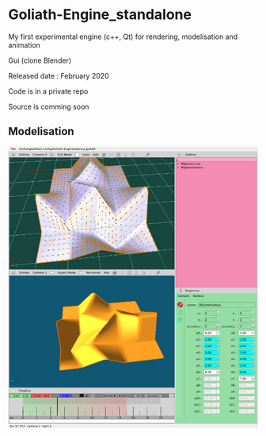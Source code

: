 # Goliath-Engine_standalone
My first experimental engine (c++, Qt) for rendering, modelisation and animation

Gui (clone Blender)


Released date :  February 2020

Code is in a private repo

Source is comming soon


## Modelisation
[![bspline](bspline.png)](https://youtu.be/0qHZ_LvAo_0 "wiew on youtube")
